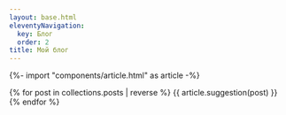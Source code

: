 ```yaml
---
layout: base.html
eleventyNavigation:
  key: Блог
  order: 2
title: Мой блог
---
```

{%- import "components/article.html" as article -%}

{% for post in collections.posts | reverse %}
{{ article.suggestion(post) }}
{% endfor %}
